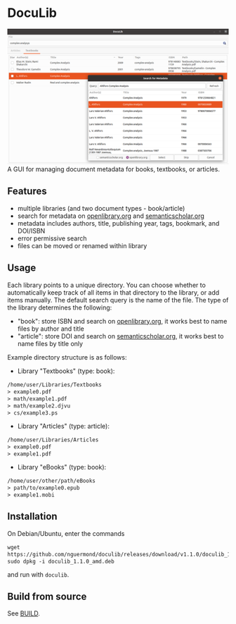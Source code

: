 # DocuLib
![screenshot.png](/icons/screenshot.png)
A GUI for managing document metadata for books, textbooks, or articles.

## Features
* multiple libraries (and two document types - book/article)
* search for metadata on [openlibrary.org](https://openlibrary.org/) and [semanticscholar.org](https://www.semanticscholar.org/)
* metadata includes authors, title, publishing year, tags, bookmark, and DOI/ISBN
* error permissive search
* files can be moved or renamed within library

## Usage
Each library points to a unique directory. You can choose whether to automatically keep track of all items in that directory to the library,
or add items manually. The default search query is the name of the file.
The type of the library determines the following:
* "book": store ISBN and search on [openlibrary.org](https://openlibrary.org), it works best to name files by author and title
* "article": store DOI and search on [semanticscholar.org](https://semanticscholar.org), it works best to name files by title only

Example directory structure is as follows:
* Library "Textbooks" (type: book):
```
/home/user/Libraries/Textbooks
> example0.pdf
> math/example1.pdf
> math/example2.djvu
> cs/example3.ps
```
* Library "Articles" (type: article):
```
/home/user/Libraries/Articles
> example0.pdf
> example1.pdf
```
* Library "eBooks" (type: book):
```
/home/user/other/path/eBooks
> path/to/example0.epub
> example1.mobi
```

## Installation
On Debian/Ubuntu, enter the commands
```
wget https://github.com/nguermond/doculib/releases/download/v1.1.0/doculib_1.1.0_amd64.deb
sudo dpkg -i doculib_1.1.0_amd.deb
```
and run with `doculib`.

## Build from source
See [BUILD](./BUILD.md).